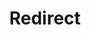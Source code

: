 ﻿---
layout: src/layouts/Redirect.astro
title: Redirect
redirect: https://yamldoc.liuyan.wang/docs/infrastructure/deployment-targets/tentacle/windows/requirements
pubDate:  2023-01-01
navSearch: false
navSitemap: false
navMenu: false
---
